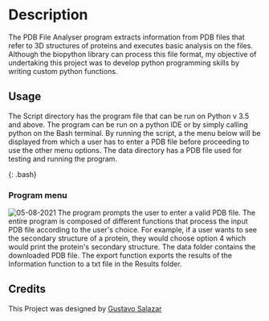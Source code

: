 # Description
 
The PDB File Analyser program extracts information from PDB files that refer to 3D structures of proteins and executes basic analysis on the files. Although the biopython library can process this file format, my objective of undertaking this project was to develop python programming skills by writing custom python functions.

## Usage
The Script directory has the program file that can be run on Python v 3.5 and above. The program can be run on a python IDE or by simply calling python on the Bash terminal. By running the script, a the menu below will be displayed from which a user has to enter a PDB file before proceeding to use the other menu options. The data directory has a PDB file used for testing and running the program. 

{: .bash}
### Program menu
![05-08-2021](../Menu_Layout/Menu-Layout.png)
The program prompts the user to enter a valid PDB file. The entire program is composed of different functions that process the input PDB file according to the user's choice. For example, if a user wants to see the secondary structure of a protein, they would choose option 4 which would print the protein's secondary structure.
The data folder contains the downloaded PDB file. The export function exports the results of the Information function to a txt file in the Results folder. 

## Credits
This Project was designed by [Gustavo Salazar]()



